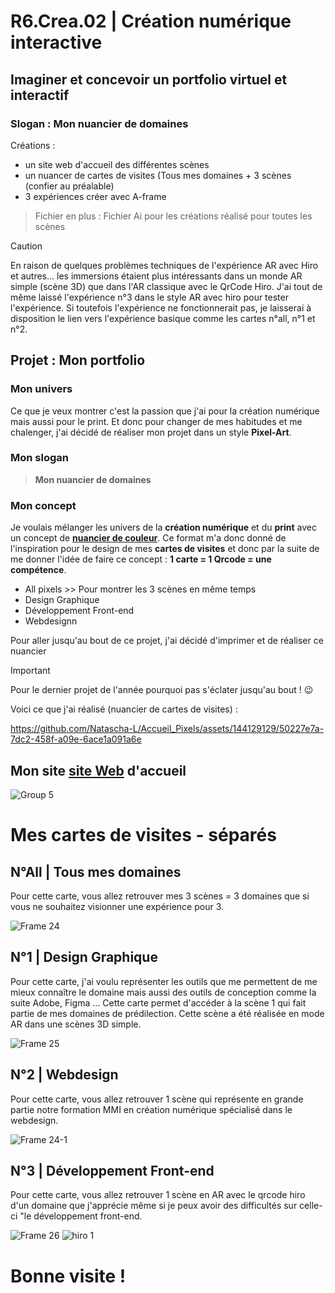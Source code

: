 # **R6.Crea.02** | Création numérique interactive
## Imaginer et concevoir un portfolio virtuel et interactif
### Slogan : Mon nuancier de domaines

Créations :
* un site web d'accueil des différentes scènes 
* un nuancer de cartes de visites (Tous mes domaines + 3 scènes (confier au préalable)
* 3 expériences créer avec A-frame

> Fichier en plus : Fichier Ai pour les créations réalisé pour toutes les scènes

> [!CAUTION]
> En raison de quelques problèmes techniques de l'expérience AR avec Hiro et autres... les immersions étaient plus intéressants dans un monde AR simple (scène 3D) que dans l'AR classique avec le QrCode Hiro. J'ai tout de même laissé l'expérience n°3 dans le style AR avec hiro pour tester l'expérience. Si toutefois l'expérience ne fonctionnerait pas, je laisserai à disposition le lien vers l'expérience basique comme les cartes n°all, n°1 et n°2.

## Projet : Mon portfolio

### Mon univers
Ce que je veux montrer c'est la passion que j'ai pour la création numérique mais aussi pour le print. Et donc pour changer de mes habitudes et me chalenger, j'ai décidé de réaliser mon projet dans un style **Pixel-Art**. 

### Mon slogan
> **Mon nuancier de domaines**

### Mon concept
Je voulais mélanger les univers de la **création numérique** et du **print** avec un concept de [**nuancier de couleur**](https://www.peinture-ral.com/40-large_default/nuancier-ral-k7.jpg).
Ce format m'a donc donné de l'inspiration pour le design de mes **cartes de visites** et donc par la suite de me donner l'idée de faire ce concept : **1 carte = 1 Qrcode = une compétence**.

* All pixels >> Pour montrer les 3 scènes en même temps
* Design Graphique
* Développement Front-end
* Webdesignn

Pour aller jusqu'au bout de ce projet, j'ai décidé d'imprimer et de réaliser ce nuancier
> [!IMPORTANT]
> Pour le dernier projet de l'année pourquoi pas s'éclater jusqu'au bout ! 😉

Voici ce que j'ai réalisé (nuancier de cartes de visites) :

https://github.com/Natascha-L/Accueil_Pixels/assets/144129129/50227e7a-7dc2-458f-a09e-6ace1a091a6e

## Mon site [site Web](https://natascha-l.github.io/Accueil_Pixels/) d'accueil
![Group 5](https://github.com/Natascha-L/Accueil_Pixels/assets/144129129/67caa300-7b5a-4061-9f29-ffcb0bf3b31a)

# Mes cartes de visites - séparés 

## N°All | Tous mes domaines
Pour cette carte, vous allez retrouver mes 3 scènes = 3 domaines que si vous ne souhaitez visionner une expérience pour 3.

![Frame 24](https://github.com/Natascha-L/Accueil_Pixels/assets/144129129/35745811-e6c7-4946-9157-415c72b0b35e)

## N°1 | Design Graphique 

Pour cette carte, j'ai voulu représenter les outils que me permettent de me mieux connaître le domaine mais aussi des outils de conception comme la suite Adobe, Figma ...
Cette carte permet d'accéder à la scène 1 qui fait partie de mes domaines de prédilection. Cette scène a été réalisée en mode AR dans une scènes 3D simple.

![Frame 25](https://github.com/Natascha-L/Accueil_Pixels/assets/144129129/aeee5427-4b40-42f4-a63d-9e4279c3eb8f)


## N°2 | Webdesign

Pour cette carte, vous allez retrouver 1 scène qui représente en grande partie notre formation MMI en création numérique spécialisé dans le webdesign.

![Frame 24-1](https://github.com/Natascha-L/Accueil_Pixels/assets/144129129/3c7318ea-ad5d-40c5-ad05-f553812a6d12)


## N°3 | Développement Front-end
Pour cette carte, vous allez retrouver 1 scène en AR avec le qrcode hiro d'un domaine que j'apprécie même si je peux avoir des difficultés sur celle-ci "le développement front-end.

![Frame 26](https://github.com/Natascha-L/Accueil_Pixels/assets/144129129/464e449b-bfbc-4536-ad39-3ae264cdb3f0)
![hiro 1](https://github.com/Natascha-L/Accueil_Pixels/assets/144129129/dce45991-dea6-4f0c-b3af-5fb8435a7e1d)


# Bonne visite !




